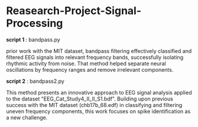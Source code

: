 # Reasearch-Project-Signal-Processing



**script 1** : bandpass.py 

prior work with the MIT dataset, bandpass filtering effectively classified and filtered EEG signals into relevant frequency bands, successfully isolating rhythmic activity from noise. That method helped separate neural oscillations by frequency ranges and remove irrelevant components.


**script 2** : bandpass2.py 

This method presents an innovative approach to EEG signal analysis applied to the dataset "EEG_Cat_Study4_II_II_S1.bdf". Building upon previous success with the MIT dataset (chb17b_68.edf) in classifying and filtering uneven frequency components, this work focuses on spike identification as a new challenge.
